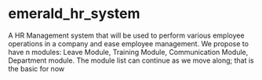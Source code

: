 # emerald_hr_system
A HR Management system that will be used to perform various employee operations in a company and ease employee management.
We propose to have n modules: Leave Module, Training Module, Communication Module, Department module.
The module list can continue as we move along; that is the basic for now 
